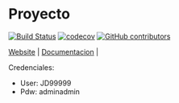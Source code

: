 # Proyecto 
[![Build Status](https://travis-ci.com/ezequieldjc/Proyecto_FRRO.svg?branch=master)](https://travis-ci.org/ezequieldjc/Proyecto_FRRO)
[![codecov](https://codecov.io/gh/salesagility/SuiteCRM/branch/hotfix/graph/badge.svg)](https://codecov.io/gh/salesagility/SuiteCRM/branch/hotfix)
[![GitHub contributors](https://img.shields.io/github/contributors/ezequieldjc/Proyecto_FRRO)](https://github.com/ezequieldjc/Proyecto_FRRO/graphs/contributors)

[Website](https://proyectofrro.herokuapp.com/) | 
[Documentacion](https://drive.google.com/file/d/1y9j4rLuEYRUr2sRAYqN7_hT-uePWLp5g/view?usp=sharing) |

Credenciales:
* User: JD99999
* Pdw: adminadmin
